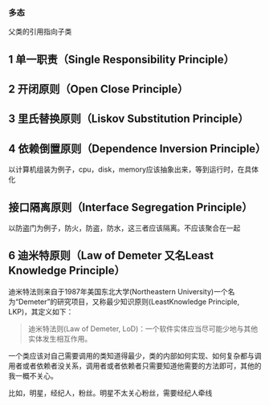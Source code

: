 ### 多态

父类的引用指向子类





## 1 单一职责（Single Responsibility Principle）





## 2 开闭原则（Open Close Principle）





## 3 里氏替换原则（Liskov Substitution Principle）







## 4 依赖倒置原则（Dependence Inversion Principle）



以计算机组装为例子，cpu，disk，memory应该抽象出来，等到运行时，在具体化





## 接口隔离原则（Interface Segregation Principle）



以防盗门为例子，防火，防盗，防水，这三者应该隔离。不应该聚合在一起





## 6 迪米特原则（Law of Demeter 又名Least Knowledge Principle）



迪米特法则来自于1987年美国东北大学(Northeastern University)一个名为“Demeter”的研究项目，又称最少知识原则(LeastKnowledge Principle, LKP)，其定义如下：

> 迪米特法则(Law of Demeter, LoD)：一个软件实体应当尽可能少地与其他实体发生相互作用。

一个类应该对自己需要调用的类知道得最少，类的内部如何实现、如何复杂都与调用者或者依赖者没关系，调用者或者依赖者只需要知道他需要的方法即可，其他的我一概不关心。



比如，明星，经纪人，粉丝。明星不太关心粉丝，需要经纪人牵线